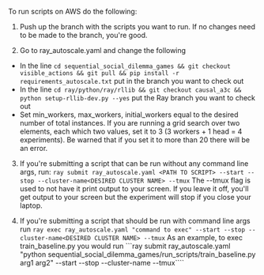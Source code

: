 To run scripts on AWS do the following:

1. Push up the branch with the scripts you want to run. If no changes need to be made to the branch, you're good.

2. Go to ray_autoscale.yaml and change the following
  - In the line
  ```cd sequential_social_dilemma_games && git checkout visible_actions && git pull && pip install -r requirements_autoscale.txt```
      put in the branch you want to check out
  - In the line
  ```cd ray/python/ray/rllib && git checkout causal_a3c && python setup-rllib-dev.py --yes```
      put the Ray branch you want to check out
  - Set min_workers, max_workers, initial_workers equal to the desired number of total instances. If you are running a grid search
      over two elements, each which two values, set it to 3 (3 workers + 1 head = 4 experiments). Be warned that if you set it to more
      than 20 there will be an error.

3. If you're submitting a script that can be run without any command line args, run:
    ```ray submit ray_autoscale.yaml <PATH TO SCRIPT> --start --stop --cluster-name<DESIRED CLUSTER NAME> --tmux```
    The --tmux flag is used to not have it print output to your screen. If you leave it off, you'll get output to your screen
    but the experiment will stop if you close your laptop.

3. If you're submitting a script that should be run with command line args run
    ```ray exec ray_autoscale.yaml "command to exec" --start --stop --cluster-name<DESIRED CLUSTER NAME> --tmux```
    As an example, to exec train_baseline.py you would run
    ```ray submit ray_autoscale.yaml "python sequential_social_dilemma_games/run_scripts/train_baseline.py arg1 arg2" --start --stop --cluster-name<DESIRED CLUSTER NAME> --tmux````
